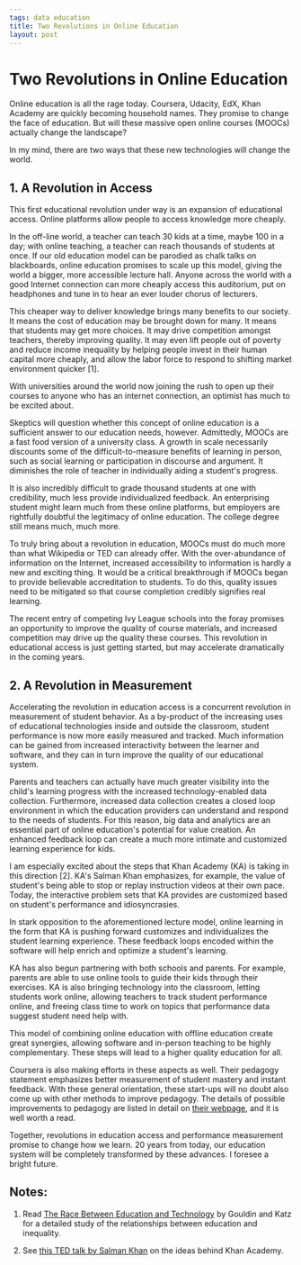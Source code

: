 ```yaml
--- 
tags: data education
title: Two Revolutions in Online Education
layout: post
---
```


# Two Revolutions in Online Education

Online education is all the rage today. Coursera, Udacity, EdX, Khan
Academy are quickly becoming household names. They promise to change
the face of education. But will these massive open online courses (MOOCs)
actually change the landscape? 

In my mind, there are two ways that these new technologies 
will change the world. 

## 1. A Revolution in Access

This first educational revolution under way is an expansion of educational access. 
Online platforms allow people to access knowledge more cheaply. 

In the off-line world, a teacher 
can teach 30 kids at a time, maybe 100 in a day; with online teaching, a teacher
can reach thousands of students at once. If our old education model
can be parodied as chalk talks on blackboards, online education
promises to scale up this model, giving the world a bigger, more
accessible lecture hall. Anyone across the world with a good Internet
connection can more cheaply access this auditorium, put on headphones
and tune in to hear an ever louder chorus of lecturers.

This cheaper way to deliver knowledge brings many benefits to our society. 
It means the cost of education may be 
brought down for many. It means that students may get more 
choices. It may drive competition amongst teachers, thereby improving quality. 
It may even lift people out of poverty and reduce income inequality 
by helping people invest in their human capital more cheaply, 
and allow the labor force to respond to shifting market environment quicker \[1\]. 

With universities around the 
world now joining the rush to open up their courses to 
anyone who has an internet connection, an optimist has much to be 
excited about. 

Skeptics will question whether this concept of online education is a
sufficient answer to our education needs, however. Admittedly, MOOCs are 
a fast food version of a university class. A growth in scale
necessarily discounts some of the difficult-to-measure benefits of
learning in person, such as social learning or participation in
discourse and argument. It diminishes the role of teacher in 
individually aiding a student's progress. 

It is also incredibly difficult 
to grade thousand students at one with credibility, much less provide 
individualized feedback. An enterprising student might learn much 
from these online platforms, but employers are rightfully doubtful 
the legitimacy of online education. The college degree still means much,
much more. 

To truly bring about a revolution in education, MOOCs must do much more than what 
Wikipedia or TED can already offer. With the over-abundance of information on the Internet, 
increased accessibility to information is hardly a new and exciting thing. 
It would be a critical breakthrough if MOOCs began to provide believable 
accreditation to students. To do this, quality issues need to be mitigated 
so that course completion credibly signifies real learning. 

The recent entry of competing Ivy League schools into the foray promises 
an opportunity to improve the quality of course materials, and increased 
competition may drive up the quality these courses. This revolution in 
educational access is just getting started, but may accelerate dramatically 
in the coming years. 

## 2. A Revolution in Measurement

Accelerating the revolution in education access is a concurrent 
revolution in measurement of student behavior. 
As a by-product of the increasing uses of educational 
technologies inside and outside the classroom, 
student performance is now more easily measured and tracked. 
Much information can be gained from increased interactivity between 
the learner and software, and they can in turn improve 
the quality of our educational system. 

Parents and teachers can actually have much greater visibility into 
the child's learning progress with the increased technology-enabled 
data collection. Furthermore, increased data collection creates 
a closed loop environment in which the education providers can understand 
and respond to the needs of students. For this reason, big data and 
analytics are an essential part of online education's potential for value creation. 
An enhanced feedback loop can create a much more intimate and customized learning 
experience for kids.

I am especially excited about the steps that Khan Academy (KA) is taking in 
this direction \[2\].  KA's Salman Khan emphasizes, for example, the value of student's 
being able to stop or replay instruction videos at their own pace. Today, 
the interactive problem sets that KA provides are customized based on student's 
performance and idiosyncrasies. 

In stark opposition to the aforementioned lecture 
model, online learning in the form that KA is pushing forward customizes and 
individualizes the student learning experience. These feedback loops 
encoded within the software will help enrich and optimize a student's learning. 

KA has also begun partnering with both schools and parents. For example, 
parents are able to use online tools to guide their kids through their exercises.
KA is also bringing technology into the classroom, letting students work online, 
allowing teachers to track student performance online, and freeing class time 
to work on topics that performance data suggest student need help with. 

This model of combining online education with offline education create 
great synergies, allowing software and in-person teaching to be highly complementary. 
These steps will lead to a higher quality education for all. 

Coursera is also making efforts in these aspects as well. 
Their pedagogy statement emphasizes better measurement of student mastery and
instant feedback. With these general orientation, these start-ups will no doubt also 
come up with other methods to improve pedagogy. The details of possible 
improvements to pedagogy are listed in detail on [their webpage][coursera], 
and it is well worth a read. 

[coursera]: https://www.coursera.org/about/pedagogy

Together, revolutions in education access and performance measurement promise to change 
how we learn. 20 years from today, our education system will be completely 
transformed by these advances. I foresee a bright future. 

## Notes:

1. Read [The Race Between Education and Technology][katz] by Gouldin and Katz for a detailed study of the relationships between education and inequality. 

2. See [this TED talk by Salman Khan][ted] on the ideas behind Khan Academy.

[katz]: http://www.amazon.com/Race-between-Education-Technology/dp/0674035305

[ted]: http://www.youtube.com/watch?v=gM95HHI4gLk

